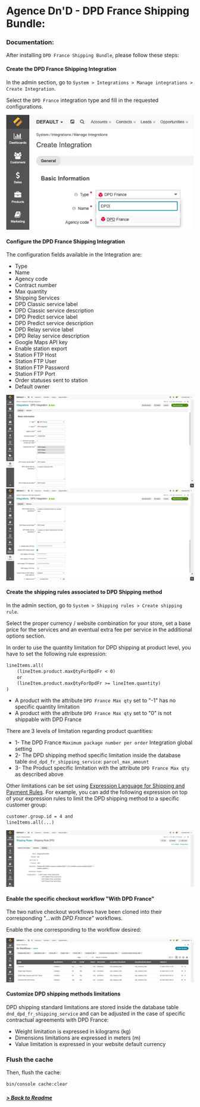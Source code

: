 # Agence Dn'D - DPD France Shipping Bundle:

### Documentation:

After installing `DPD France Shipping Bundle`, please follow these steps:

#### Create the DPD France Shipping Integration

In the admin section, go to `System > Integrations > Manage integrations > Create Integration`.

Select the `DPD France` integration type and fill in the requested configurations.

![DPD Integration Creation](images/dpd-integration-creation.png)

#### Configure the DPD France Shipping Integration

The configuration fields available in the Integration are: 
* Type
* Name
* Agency code
* Contract number
* Max quantity
* Shipping Services
* DPD Classic service label
* DPD Classic service description
* DPD Predict service label
* DPD Predict service description
* DPD Relay service label
* DPD Relay service description
* Google Maps API key
* Enable station export
* Station FTP Host
* Station FTP User
* Station FTP Password
* Station FTP Port
* Order statuses sent to station
* Default owner

![DPD Integration Configuration 1](images/dpd-integration-configuration-1.png)
![DPD Integration Configuration 2](images/dpd-integration-configuration-2.png)

#### Create the shipping rules associated to DPD Shipping method

In the admin section, go to `System > Shipping rules > Create shipping rule`.

Select the proper currency / website combination for your store, set a base price for the services and an eventual extra fee per service in the additional options section.

In order to use the quantity limitation for DPD shipping at product level, you have to set the following rule expression:
```
lineItems.all(
    (lineItem.product.maxQtyForDpdFr < 0)
    or
    (lineItem.product.maxQtyForDpdFr >= lineItem.quantity)
)
```

* A product with the attribute `DPD France Max qty` set to "-1" has no specific quantity limitation
* A product with the attribute `DPD France Max qty` set to "0" is not shippable with DPD France

There are 3 levels of limitation regarding product quantities:
* 1- The DPD France `Maximum package number per order` Integration global setting
* 2- The DPD shipping method specific limitation inside the database table `dnd_dpd_fr_shipping_service`: `parcel_max_amount`
* 3- The Product specific limitation with the attribute `DPD France Max qty` as described above

Other limitations can be set using [Expression Language for Shipping and Payment Rules](https://doc.oroinc.com/user/back-office/system/shipping-rules/expression-lang/#payment-shipping-expression-lang).
For example, you can add the following expression on top of your expression rules to limit the DPD shipping method to a specific customer group:

```
customer.group.id = 4 and 
lineItems.all(...)
```

![DPD Shipping Rule](images/dpd-shipping-rule.png)

#### Enable the specific checkout workflow "With DPD France"

The two native checkout workflows have been cloned into their corresponding "*...with DPD France*" workflows.

Enable the one corresponding to the workflow desired:

![DPD Workflow](images/dpd-workflow.png)

#### Customize DPD shipping methods limitations

DPD shipping standard limitations are stored inside the database table `dnd_dpd_fr_shipping_service` and can be adjusted in the case of specific contractual agreements with DPD France:
* Weight limitation is expressed in kilograms (kg)
* Dimensions limitations are expressed in meters (m)
* Value limitation is expressed in your website default currency

### Flush the cache

Then, flush the cache:
```bash
bin/console cache:clear
```

##### [> Back to Readme](../README.md)
